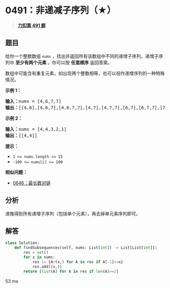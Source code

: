 # 0491：非递减子序列（★）


> <u>**[力扣第 491 题](https://leetcode.cn/problems/non-decreasing-subsequences/)**</u>

## 题目

<p>给你一个整数数组 <code>nums</code> ，找出并返回所有该数组中不同的递增子序列，递增子序列中 <strong>至少有两个元素</strong> 。你可以按 <strong>任意顺序</strong> 返回答案。</p>

<p>数组中可能含有重复元素，如出现两个整数相等，也可以视作递增序列的一种特殊情况。</p>



<p><strong>示例 1：</strong></p>

<pre>
<strong>输入：</strong>nums = [4,6,7,7]
<strong>输出：</strong>[[4,6],[4,6,7],[4,6,7,7],[4,7],[4,7,7],[6,7],[6,7,7],[7,7]]
</pre>

<p><strong>示例 2：</strong></p>

<pre>
<strong>输入：</strong>nums = [4,4,3,2,1]
<strong>输出：</strong>[[4,4]]
</pre>



<p><strong>提示：</strong></p>

<ul>
<li><code>1 &lt;= nums.length &lt;= 15</code></li>
<li><code>-100 &lt;= nums[i] &lt;= 100</code></li>
</ul>


**相似问题：**
- [0646：最长数对链](/leetcode/0646)


## 分析

递推得到所有递增子序列（包括单个元素），再去掉单元素序列即可。

## 解答


```python
class Solution:
    def findSubsequences(self, nums: List[int]) -> List[List[int]]:
        res = set()
        for x in nums:
            res |= {A+(x,) for A in res if A[-1]<=x}
            res.add((x,))
        return [list(A) for A in res if len(A)>=2]
```
53 ms
